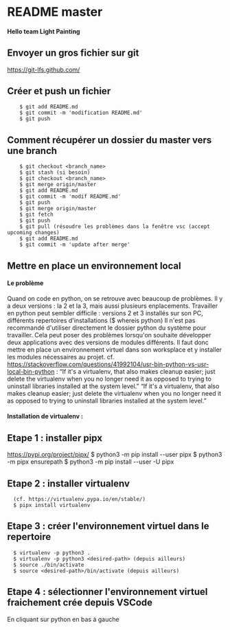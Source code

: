 # README master

#### Hello team Light Painting




## Envoyer un gros fichier sur git
  https://git-lfs.github.com/


## Créer et push un fichier
        $ git add README.md
        $ git commit -m 'modification README.md'
        $ git push


## Comment récupérer un dossier du master vers une branch
        $ git checkout <branch_name>
        $ git stash (si besoin)
        $ git checkout <branch_name>
        $ git merge origin/master
        $ git add README.md 
        $ git commit -m 'modif README.md'
        $ git push
        $ git merge origin/master
        $ git fetch
        $ git push
        $ git pull (résoudre les problèmes dans la fenêtre vsc (accept upcoming changes)
        $ git add README.md
        $ git commit -m 'update after merge'



## Mettre en place un environnement local

#### Le problème
Quand on code en python, on se retrouve avec beaucoup de problèmes.
Il y a deux versions : la 2 et la 3, mais aussi plusieurs enplacements.
Travailler en python peut sembler difficile : versions 2 et 3 installés sur son PC, différents repertoires d'installations ($ whereis python)
Il n'est pas recommandé d'utiliser directement le dossier python du système pour travailler.
Cela peut poser des problèmes lorsqu'on souhaite développer deux applications avec des versions de modules différents.
Il faut donc mettre en place un environnement virtuel dans son worksplace et y installer les modules nécessaires au projet.
cf. https://stackoverflow.com/questions/41992104/usr-bin-python-vs-usr-local-bin-python :
“If it's a virtualenv, that also makes cleanup easier; just delete the virtualenv when you no longer need it as opposed to trying to uninstall libraries installed at the system level.”
“If it's a virtualenv, that also makes cleanup easier; just delete the virtualenv when you no longer need it as opposed to trying to uninstall libraries installed at the system level.”


#### Installation de virtualenv : 

## Etape 1 : installer pipx
https://pypi.org/project/pipx/
      $ python3 -m pip install --user pipx
      $ python3 -m pipx ensurepath
      $ python3 -m pip install --user -U pipx
      
## Etape 2 : installer virtualenv 
      (cf. https://virtualenv.pypa.io/en/stable/)
      $ pipx install virtualenv

## Etape 3 : créer l'environnement virtuel dans le repertoire
      $ virtualenv -p python3 .
      $ virtualenv -p python3 <desired-path> (depuis ailleurs)
      $ source ./bin/activate
      $ source <desired-path>/bin/activate (depuis ailleurs)

## Etape 4 : sélectionner l'environnement virtuel fraichement crée depuis VSCode
En cliquant sur python en bas à gauche
